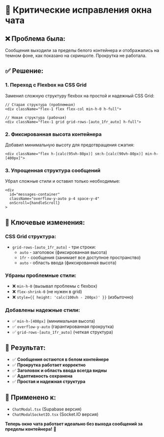 # 🔧 Критические исправления окна чата

## ❌ Проблема была:
Сообщения выходили за пределы белого контейнера и отображались на темном фоне, как показано на скриншоте. Прокрутка не работала.

## ✅ Решение:

### 1. **Переход с Flexbox на CSS Grid**
Заменил сложную структуру flexbox на простой и надежный CSS Grid:

```tsx
// Старая структура (проблемная)
<div className="flex-1 flex flex-col min-h-0 h-full">

// Новая структура (рабочая)
<div className="flex-1 grid grid-rows-[auto_1fr_auto] h-full">
```

### 2. **Фиксированная высота контейнера**
Добавил минимальную высоту для предотвращения сжатия:

```tsx
<div className="flex h-[calc(95vh-80px)] sm:h-[calc(90vh-80px)] min-h-[400px]">
```

### 3. **Упрощенная структура сообщений**
Убрал сложные стили и оставил только необходимые:

```tsx
<div 
  id="messages-container" 
  className="overflow-y-auto p-4 space-y-4"
  onScroll={handleScroll}
>
```

## 🎯 Ключевые изменения:

### CSS Grid структура:
- `grid-rows-[auto_1fr_auto]` - три строки:
  - `auto` - заголовок (фиксированная высота)
  - `1fr` - сообщения (занимает все доступное пространство)
  - `auto` - область ввода (фиксированная высота)

### Убраны проблемные стили:
- ❌ `min-h-0` (вызывал проблемы с flexbox)
- ❌ `flex-shrink-0` (не нужен в grid)
- ❌ `style={{ height: 'calc(100vh - 200px)' }}` (избыточно)

### Добавлены надежные стили:
- ✅ `min-h-[400px]` (минимальная высота)
- ✅ `overflow-y-auto` (гарантированная прокрутка)
- ✅ `grid-rows-[auto_1fr_auto]` (четкая структура)

## 🚀 Результат:

- ✅ **Сообщения остаются в белом контейнере**
- ✅ **Прокрутка работает корректно**
- ✅ **Заголовок и область ввода всегда видны**
- ✅ **Адаптивность сохранена**
- ✅ **Простая и надежная структура**

## 📱 Применено к:
- `ChatModal.tsx` (Supabase версия)
- `ChatModalSocketIO.tsx` (Socket.IO версия)

**Теперь окно чата работает идеально без выхода сообщений за пределы контейнера!** 🎉
